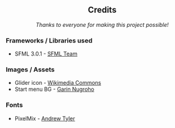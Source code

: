 <h2 align="center">Credits</h2>

<p align="center"><i>Thanks to everyone for making this project possible!</i></p>

<h3>Frameworks / Libraries used</h3>
<ul>
<li>SFML 3.0.1 - <a href="https://github.com/SFML/SFML.git">SFML Team</a></li>
</ul>

<h3>Images / Assets</h3>
<ul>
<li>Glider icon - <a href="https://commons.wikimedia.org/wiki/File:Glider.png">Wikimedia Commons</a></li>
<li>Start menu BG - <a href="https://www.vecteezy.com/members/garnmore766891">Garin Nugroho</a></li>
</ul>

<h3>Fonts</h3>
<ul>
<li>PixelMix - <a href="https://www.dafont.com/pixelmix.font">Andrew Tyler</a></li>
</ul>